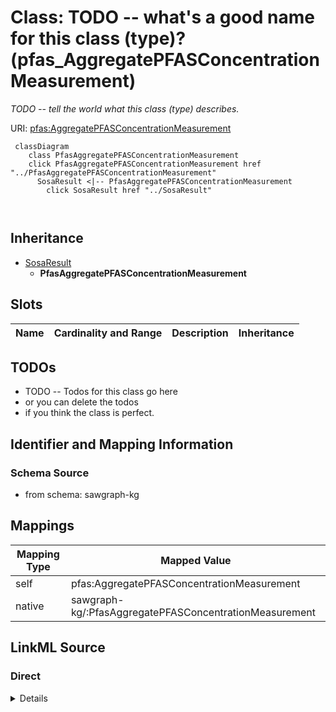 

# Class: TODO -- what's a good name for this class (type)? (pfas_AggregatePFASConcentrationMeasurement)


_TODO -- tell the world what this class (type) describes._





URI: [pfas:AggregatePFASConcentrationMeasurement](http://sawgraph.spatialai.org/v1/pfas#AggregatePFASConcentrationMeasurement)






```mermaid
 classDiagram
    class PfasAggregatePFASConcentrationMeasurement
    click PfasAggregatePFASConcentrationMeasurement href "../PfasAggregatePFASConcentrationMeasurement"
      SosaResult <|-- PfasAggregatePFASConcentrationMeasurement
        click SosaResult href "../SosaResult"
      
      
```





## Inheritance
* [SosaResult](../classes/SosaResult.md)
    * **PfasAggregatePFASConcentrationMeasurement**



## Slots

| Name | Cardinality and Range | Description | Inheritance |
| ---  | --- | --- | --- |









## TODOs

* TODO -- Todos for this class go here
* or you can delete the todos
* if you think the class is perfect.

## Identifier and Mapping Information







### Schema Source


* from schema: sawgraph-kg




## Mappings

| Mapping Type | Mapped Value |
| ---  | ---  |
| self | pfas:AggregatePFASConcentrationMeasurement |
| native | sawgraph-kg/:PfasAggregatePFASConcentrationMeasurement |







## LinkML Source

<!-- TODO: investigate https://stackoverflow.com/questions/37606292/how-to-create-tabbed-code-blocks-in-mkdocs-or-sphinx -->

### Direct

<details>
```yaml
name: pfas_AggregatePFASConcentrationMeasurement
description: TODO -- tell the world what this class (type) describes.
title: TODO -- what's a good name for this class (type)?
todos:
- TODO -- Todos for this class go here
- or you can delete the todos
- if you think the class is perfect.
notes:
- Class with 26293 occurences.
from_schema: sawgraph-kg
is_a: sosa_Result
class_uri: pfas:AggregatePFASConcentrationMeasurement

```
</details>

### Induced

<details>
```yaml
name: pfas_AggregatePFASConcentrationMeasurement
description: TODO -- tell the world what this class (type) describes.
title: TODO -- what's a good name for this class (type)?
todos:
- TODO -- Todos for this class go here
- or you can delete the todos
- if you think the class is perfect.
notes:
- Class with 26293 occurences.
from_schema: sawgraph-kg
is_a: sosa_Result
class_uri: pfas:AggregatePFASConcentrationMeasurement

```
</details>